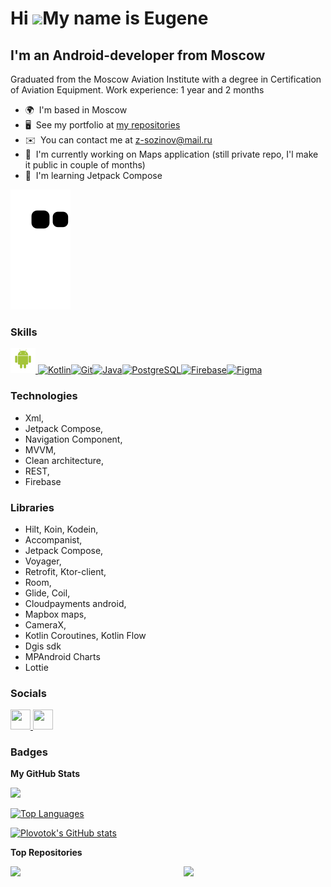 
Hi ![](https://user-images.githubusercontent.com/18350557/176309783-0785949b-9127-417c-8b55-ab5a4333674e.gif)My name is Eugene
==============================================================================================================================

I'm an Android-developer from Moscow
------------------------

Graduated from the Moscow Aviation Institute with a degree in Certification of Aviation Equipment. Work experience: 1 year and 2 months

* 🌍  I'm based in Moscow
* 🖥️  See my portfolio at [my repositories](http://github.com/Plovotok?tab=repositories)
* ✉️  You can contact me at [z-sozinov@mail.ru](mailto:z-sozinov@mail.ru)
* 🚀  I'm currently working on Maps application (still private repo, I'l make it public in couple of months)
* 🧠  I'm learning Jetpack Compose

 ![Snake animation](https://github.com/Plovotok/Plovotok/blob/output/github-contribution-grid-snake2.svg)

### Skills


<p align="left">
<a href="https://developer.android.com" target="_blank" rel="noreferrer"> <img src="https://raw.githubusercontent.com/devicons/devicon/master/icons/android/android-original-wordmark.svg" alt="android" width="40" height="40"/> </a><a href="https://kotlinlang.org/" target="_blank" rel="noreferrer"><img src="https://raw.githubusercontent.com/danielcranney/readme-generator/main/public/icons/skills/kotlin-colored.svg" width="36" height="36" alt="Kotlin" /></a><a href="https://git-scm.com/" target="_blank" rel="noreferrer"><img src="https://raw.githubusercontent.com/danielcranney/readme-generator/main/public/icons/skills/git-colored.svg" width="36" height="36" alt="Git" /></a><a href="https://www.oracle.com/java/" target="_blank" rel="noreferrer"><img src="https://raw.githubusercontent.com/danielcranney/readme-generator/main/public/icons/skills/java-colored.svg" width="36" height="36" alt="Java" /></a><a href="https://www.postgresql.org/" target="_blank" rel="noreferrer"><img src="https://raw.githubusercontent.com/danielcranney/readme-generator/main/public/icons/skills/postgresql-colored.svg" width="36" height="36" alt="PostgreSQL" /></a><a href="https://firebase.google.com/" target="_blank" rel="noreferrer"><img src="https://raw.githubusercontent.com/danielcranney/readme-generator/main/public/icons/skills/firebase-colored.svg" width="36" height="36" alt="Firebase" /></a><a href="https://www.figma.com/" target="_blank" rel="noreferrer"><img src="https://raw.githubusercontent.com/danielcranney/readme-generator/main/public/icons/skills/figma-colored.svg" width="36" height="36" alt="Figma" /></a>
</p>

### Technologies

- Xml, 
- Jetpack Compose, 
- Navigation Component,
- MVVM,
- Clean architecture, 
- REST,
- Firebase

### Libraries

- Hilt, Koin, Kodein,
- Accompanist, 
- Jetpack Compose, 
- Voyager, 
- Retrofit, Ktor-client,
- Room,
- Glide, Coil, 
- Cloudpayments android,
- Mapbox maps, 
- CameraX,
- Kotlin Coroutines, Kotlin Flow
- Dgis sdk
- MPAndroid Charts
- Lottie


### Socials

<p align="left"> 
  <a href="https://www.github.com/Plovotok" target="_blank" rel="noreferrer"> <picture> <source media="(prefers-color-scheme: dark)" srcset="https://raw.githubusercontent.com/danielcranney/readme-generator/main/public/icons/socials/github-dark.svg" /> <source media="(prefers-color-scheme: light)" srcset="https://raw.githubusercontent.com/danielcranney/readme-generator/main/public/icons/socials/github.svg" /> <img src="https://raw.githubusercontent.com/danielcranney/readme-generator/main/public/icons/socials/github.svg" width="32" height="32" /> </picture> </a> <a href="https://discord.com/users/creepskiper" target="_blank" rel="noreferrer"> <picture> <source media="(prefers-color-scheme: dark)" srcset="undefined" /> <source media="(prefers-color-scheme: light)" srcset="https://raw.githubusercontent.com/danielcranney/readme-generator/main/public/icons/socials/discord.svg" /> <img src="https://raw.githubusercontent.com/danielcranney/readme-generator/main/public/icons/socials/discord.svg" width="32" height="32" /> </picture>   
  </a> 
</p>

### Badges

<b>My GitHub Stats</b>

<a href="http://www.github.com/Plovotok"><img src="https://github-readme-streak-stats.herokuapp.com/?user=Plovotok&stroke=ffffff&background=27272a&ring=facc15&fire=facc15&currStreakNum=ffffff&currStreakLabel=facc15&sideNums=ffffff&sideLabels=ffffff&dates=ffffff&hide_border=true" /></a>


<a href="https://github.com/Plovotok" align="left"><img src="https://github-readme-stats.vercel.app/api/top-langs/?username=Plovotok&langs_count=10&title_color=facc15&text_color=ffffff&icon_color=14b8a6&bg_color=27272a&hide_border=true&locale=en&custom_title=Top%20%Languages" alt="Top Languages" /></a>


<a href="http://www.github.com/Plovotok"><img src="https://github-readme-stats.vercel.app/api?username=Plovotok&show_icons=true&hide=&count_private=true&title_color=facc15&text_color=ffffff&icon_color=14b8a6&bg_color=27272a&hide_border=true&show_icons=true" alt="Plovotok's GitHub stats" /></a>


<b>Top Repositories</b>

<div width="100%" align="center"><a href="https://github.com/Plovotok/WeatherMe" align="left"><img align="left" width="45%" src="https://github-readme-stats.vercel.app/api/pin/?username=Plovotok&repo=WeatherMe&title_color=facc15&text_color=ffffff&icon_color=14b8a6&bg_color=27272a&hide_border=true&locale=en" /></a><a href="https://github.com/Plovotok/image_app" align="right"><img align="right" width="45%" src="https://github-readme-stats.vercel.app/api/pin/?username=Plovotok&repo=image_app&title_color=facc15&text_color=ffffff&icon_color=14b8a6&bg_color=27272a&hide_border=true&locale=en" /></a></div><br /><br /><br /><br /><br /><br /><br />

